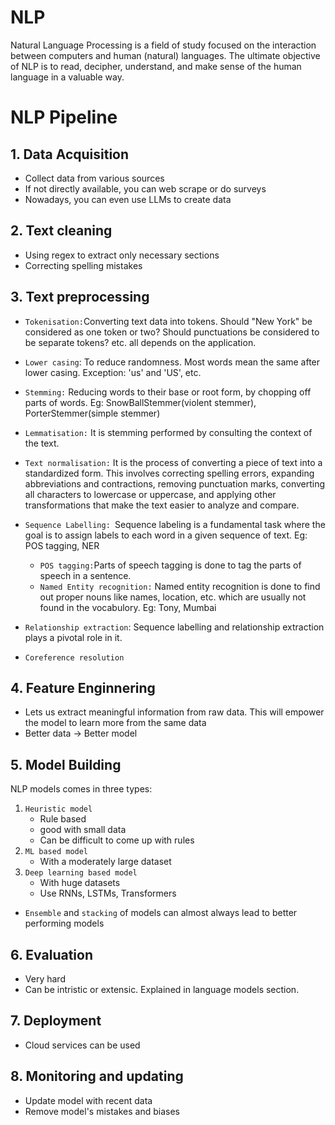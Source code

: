 # NLP
Natural Language Processing is a field of study focused on the interaction between computers and human (natural) languages. The ultimate objective of NLP is to read, decipher, understand, and make sense of the human language in a valuable way.

# NLP Pipeline
## 1. Data Acquisition
- Collect data from various sources
- If not directly available, you can web scrape or do surveys
- Nowadays, you can even use LLMs to create data

## 2. Text cleaning
- Using regex to extract only necessary sections
- Correcting spelling mistakes

## 3. Text preprocessing 
- `Tokenisation:`Converting text data into tokens. Should "New York" be considered as one token or two? Should punctuations be considered to be separate tokens? etc. all depends on the application. 

- `Lower casing`: To reduce randomness. Most words mean the same after lower casing. Exception: 'us' and 'US', etc.

- `Stemming:` Reducing words to their base or root form, by chopping off parts of words.
Eg: SnowBallStemmer(violent stemmer), PorterStemmer(simple stemmer)

- `Lemmatisation:` It is stemming performed by consulting the context of the text.

- `Text normalisation:` It is the process of converting a piece of text into a standardized form. This involves correcting spelling errors, expanding abbreviations and contractions, removing punctuation marks, converting all characters to lowercase or uppercase, and applying other transformations that make the text easier to analyze and compare.

- `Sequence Labelling: `Sequence labeling is a fundamental task  where the goal is to assign labels to each word in a given sequence of text. Eg: POS tagging, NER 
  - `POS tagging:`Parts of speech tagging is done to tag the parts of speech in a sentence.
  - `Named Entity recognition:` Named entity recognition is done to find out proper nouns like names, location, etc. which are usually not found in the vocabulory. Eg: Tony, Mumbai
- `Relationship extraction`: Sequence labelling and relationship extraction plays a pivotal role in it.
- `Coreference resolution`

## 4. Feature Enginnering
- Lets us extract meaningful information from raw data. This will empower the model to learn more from the same data
- Better data -> Better model

## 5. Model Building
NLP models comes in three types:
1. `Heuristic model` 
   - Rule based
   - good with small data
   - Can be difficult to come up with rules
2. `ML based model`
   - With a moderately large dataset
3. `Deep learning based model`
   - With huge datasets
   - Use RNNs, LSTMs, Transformers   

- `Ensemble` and `stacking` of models can almost always lead to better performing models

## 6. Evaluation
- Very hard
- Can be intristic or extensic. Explained in language models section.

## 7. Deployment
- Cloud services can be used
  
## 8. Monitoring and updating
- Update model with recent data
- Remove model's mistakes and biases